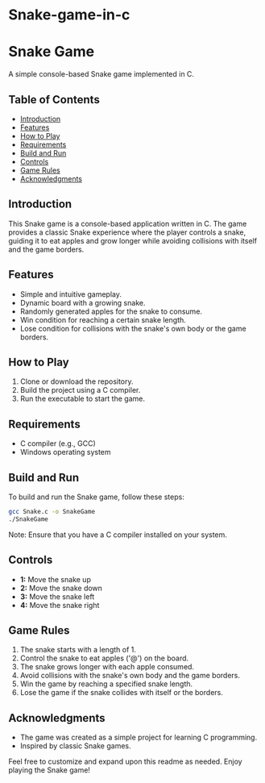 # Snake-game-in-c

# Snake Game

A simple console-based Snake game implemented in C.

## Table of Contents

- [Introduction](#introduction)
- [Features](#features)
- [How to Play](#how-to-play)
- [Requirements](#requirements)
- [Build and Run](#build-and-run)
- [Controls](#controls)
- [Game Rules](#game-rules)
- [Acknowledgments](#acknowledgments)

## Introduction

This Snake game is a console-based application written in C. The game provides a classic Snake experience where the player controls a snake, guiding it to eat apples and grow longer while avoiding collisions with itself and the game borders.

## Features

- Simple and intuitive gameplay.
- Dynamic board with a growing snake.
- Randomly generated apples for the snake to consume.
- Win condition for reaching a certain snake length.
- Lose condition for collisions with the snake's own body or the game borders.

## How to Play

1. Clone or download the repository.
2. Build the project using a C compiler.
3. Run the executable to start the game.

## Requirements

- C compiler (e.g., GCC)
- Windows operating system

## Build and Run

To build and run the Snake game, follow these steps:

```bash
gcc Snake.c -o SnakeGame
./SnakeGame
```

Note: Ensure that you have a C compiler installed on your system.

## Controls

- **1:** Move the snake up
- **2:** Move the snake down
- **3:** Move the snake left
- **4:** Move the snake right

## Game Rules

1. The snake starts with a length of 1.
2. Control the snake to eat apples ('@') on the board.
3. The snake grows longer with each apple consumed.
4. Avoid collisions with the snake's own body and the game borders.
5. Win the game by reaching a specified snake length.
6. Lose the game if the snake collides with itself or the borders.

## Acknowledgments

- The game was created as a simple project for learning C programming.
- Inspired by classic Snake games.

Feel free to customize and expand upon this readme as needed. Enjoy playing the Snake game!
